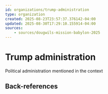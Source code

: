 ```yaml
---
id: organizations/trump-administration
type: organization
created: 2025-08-23T23:57:37.376142-04:00
updated: 2025-08-30T17:29:10.155914-04:00
sources:
    - sources/dougwils-mission-babylon-2025
---
```


# Trump administration

Political administration mentioned in the context

## Back-references
<!-- Auto-maintained by the system -->

